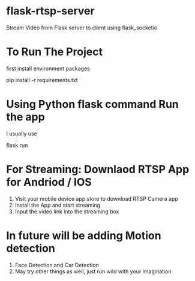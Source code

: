 # flask-rtsp-server
Stream Video from Flask server to client using flask_socketio

# To Run The Project
first install environment packages

pip install -r requirements.txt

# Using Python flask command Run the app

I usually use

flask run


# For Streaming: Downlaod RTSP App for Andriod / IOS 

1. Visit your mobile device app store to download RTSP Camera app
2. Install the App and start streaming
3. Input the video link into the streaming box


# In future will be adding Motion detection

1. Face Detection and Car Detection
2. May try other things as well, just run wild with your Imagination
